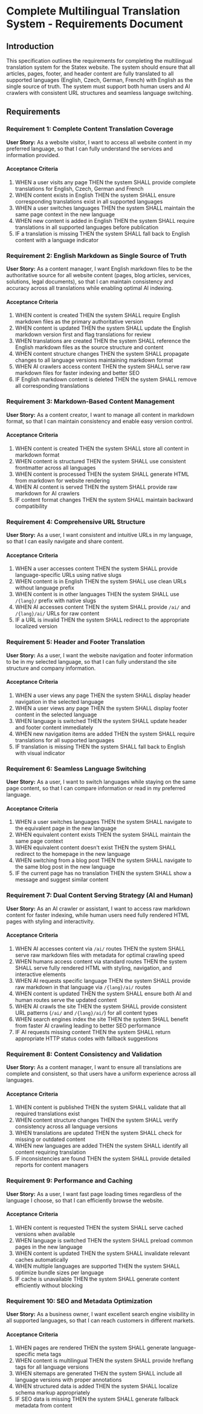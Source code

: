 # Complete Multilingual Translation System - Requirements Document

## Introduction

This specification outlines the requirements for completing the multilingual translation system for the Statex website. The system should ensure that all articles, pages, footer, and header content are fully translated to all supported languages (English, Czech, German, French) with English as the single source of truth. The system must support both human users and AI crawlers with consistent URL structures and seamless language switching.

## Requirements

### Requirement 1: Complete Content Translation Coverage

**User Story:** As a website visitor, I want to access all website content in my preferred language, so that I can fully understand the services and information provided.

#### Acceptance Criteria

1. WHEN a user visits any page THEN the system SHALL provide complete translations for English, Czech, German and French
2. WHEN content exists in English THEN the system SHALL ensure corresponding translations exist in all supported languages
3. WHEN a user switches languages THEN the system SHALL maintain the same page context in the new language
4. WHEN new content is added in English THEN the system SHALL require translations in all supported languages before publication
5. IF a translation is missing THEN the system SHALL fall back to English content with a language indicator

### Requirement 2: English Markdown as Single Source of Truth

**User Story:** As a content manager, I want English markdown files to be the authoritative source for all website content (pages, blog articles, services, solutions, legal documents), so that I can maintain consistency and accuracy across all translations while enabling optimal AI indexing.

#### Acceptance Criteria

1. WHEN content is created THEN the system SHALL require English markdown files as the primary authoritative version
2. WHEN content is updated THEN the system SHALL update the English markdown version first and flag translations for review
3. WHEN translations are created THEN the system SHALL reference the English markdown files as the source structure and content
4. WHEN content structure changes THEN the system SHALL propagate changes to all language versions maintaining markdown format
5. WHEN AI crawlers access content THEN the system SHALL serve raw markdown files for faster indexing and better SEO
6. IF English markdown content is deleted THEN the system SHALL remove all corresponding translations

### Requirement 3: Markdown-Based Content Management

**User Story:** As a content creator, I want to manage all content in markdown format, so that I can maintain consistency and enable easy version control.

#### Acceptance Criteria

1. WHEN content is created THEN the system SHALL store all content in markdown format
2. WHEN content is structured THEN the system SHALL use consistent frontmatter across all languages
3. WHEN content is processed THEN the system SHALL generate HTML from markdown for website rendering
4. WHEN AI content is served THEN the system SHALL provide raw markdown for AI crawlers
5. IF content format changes THEN the system SHALL maintain backward compatibility

### Requirement 4: Comprehensive URL Structure

**User Story:** As a user, I want consistent and intuitive URLs in my language, so that I can easily navigate and share content.

#### Acceptance Criteria

1. WHEN a user accesses content THEN the system SHALL provide language-specific URLs using native slugs
2. WHEN content is in English THEN the system SHALL use clean URLs without language prefix
3. WHEN content is in other languages THEN the system SHALL use `/{lang}/` prefix with native slugs
4. WHEN AI accesses content THEN the system SHALL provide `/ai/` and `/{lang}/ai/` URLs for raw content
5. IF a URL is invalid THEN the system SHALL redirect to the appropriate localized version

### Requirement 5: Header and Footer Translation

**User Story:** As a user, I want the website navigation and footer information to be in my selected language, so that I can fully understand the site structure and company information.

#### Acceptance Criteria

1. WHEN a user views any page THEN the system SHALL display header navigation in the selected language
2. WHEN a user views any page THEN the system SHALL display footer content in the selected language
3. WHEN language is switched THEN the system SHALL update header and footer content immediately
4. WHEN new navigation items are added THEN the system SHALL require translations for all supported languages
5. IF translation is missing THEN the system SHALL fall back to English with visual indicator

### Requirement 6: Seamless Language Switching

**User Story:** As a user, I want to switch languages while staying on the same page content, so that I can compare information or read in my preferred language.

#### Acceptance Criteria

1. WHEN a user switches languages THEN the system SHALL navigate to the equivalent page in the new language
2. WHEN equivalent content exists THEN the system SHALL maintain the same page context
3. WHEN equivalent content doesn't exist THEN the system SHALL redirect to the homepage in the new language
4. WHEN switching from a blog post THEN the system SHALL navigate to the same blog post in the new language
5. IF the current page has no translation THEN the system SHALL show a message and suggest similar content

### Requirement 7: Dual Content Serving Strategy (AI and Human)

**User Story:** As an AI crawler or assistant, I want to access raw markdown content for faster indexing, while human users need fully rendered HTML pages with styling and interactivity.

#### Acceptance Criteria

1. WHEN AI accesses content via `/ai/` routes THEN the system SHALL serve raw markdown files with metadata for optimal crawling speed
2. WHEN humans access content via standard routes THEN the system SHALL serve fully rendered HTML with styling, navigation, and interactive elements
3. WHEN AI requests specific language THEN the system SHALL provide raw markdown in that language via `/{lang}/ai/` routes
4. WHEN content is updated THEN the system SHALL ensure both AI and human routes serve the updated content
5. WHEN AI crawls the site THEN the system SHALL provide consistent URL patterns (`/ai/` and `/{lang}/ai/`) for all content types
6. WHEN search engines index the site THEN the system SHALL benefit from faster AI crawling leading to better SEO performance
7. IF AI requests missing content THEN the system SHALL return appropriate HTTP status codes with fallback suggestions

### Requirement 8: Content Consistency and Validation

**User Story:** As a content manager, I want to ensure all translations are complete and consistent, so that users have a uniform experience across all languages.

#### Acceptance Criteria

1. WHEN content is published THEN the system SHALL validate that all required translations exist
2. WHEN content structure changes THEN the system SHALL verify consistency across all language versions
3. WHEN translations are updated THEN the system SHALL check for missing or outdated content
4. WHEN new languages are added THEN the system SHALL identify all content requiring translation
5. IF inconsistencies are found THEN the system SHALL provide detailed reports for content managers

### Requirement 9: Performance and Caching

**User Story:** As a user, I want fast page loading times regardless of the language I choose, so that I can efficiently browse the website.

#### Acceptance Criteria

1. WHEN content is requested THEN the system SHALL serve cached versions when available
2. WHEN language is switched THEN the system SHALL preload common pages in the new language
3. WHEN content is updated THEN the system SHALL invalidate relevant caches automatically
4. WHEN multiple languages are supported THEN the system SHALL optimize bundle sizes per language
5. IF cache is unavailable THEN the system SHALL generate content efficiently without blocking

### Requirement 10: SEO and Metadata Optimization

**User Story:** As a business owner, I want excellent search engine visibility in all supported languages, so that I can reach customers in different markets.

#### Acceptance Criteria

1. WHEN pages are rendered THEN the system SHALL generate language-specific meta tags
2. WHEN content is multilingual THEN the system SHALL provide hreflang tags for all language versions
3. WHEN sitemaps are generated THEN the system SHALL include all language versions with proper annotations
4. WHEN structured data is added THEN the system SHALL localize schema markup appropriately
5. IF SEO data is missing THEN the system SHALL generate fallback metadata from content